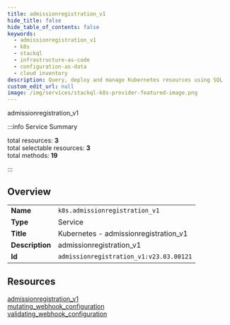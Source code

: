 ```yaml
---
title: admissionregistration_v1
hide_title: false
hide_table_of_contents: false
keywords:
  - admissionregistration_v1
  - k8s
  - stackql
  - infrastructure-as-code
  - configuration-as-data
  - cloud inventory
description: Query, deploy and manage Kubernetes resources using SQL
custom_edit_url: null
image: /img/services/stackql-k8s-provider-featured-image.png
---
```


admissionregistration_v1  
    
:::info Service Summary

<div class="row">
<div class="providerDocColumn">
<span>total resources:&nbsp;<b>3</b></span><br />
<span>total selectable resources:&nbsp;<b>3</b></span><br />
<span>total methods:&nbsp;<b>19</b></span><br />
</div>
</div>

:::

## Overview
<table><tbody>
<tr><td><b>Name</b></td><td><code>k8s.admissionregistration_v1</code></td></tr>
<tr><td><b>Type</b></td><td>Service</td></tr>
<tr><td><b>Title</b></td><td>Kubernetes - admissionregistration_v1</td></tr>
<tr><td><b>Description</b></td><td>admissionregistration_v1</td></tr>
<tr><td><b>Id</b></td><td><code>admissionregistration_v1:v23.03.00121</code></td></tr>
</tbody></table>

## Resources
<div class="row">
<div class="providerDocColumn">
<a href="/services/admissionregistration_v1/admissionregistration_v1/">admissionregistration_v1</a><br />
<a href="/services/admissionregistration_v1/mutating_webhook_configuration/">mutating_webhook_configuration</a><br />
</div>
<div class="providerDocColumn">
<a href="/services/admissionregistration_v1/validating_webhook_configuration/">validating_webhook_configuration</a><br />
</div>
</div>
